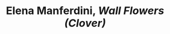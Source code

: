 ---
title: Elena Manferdini, *Wall Flowers (Clover)*
layout: entry
presentation: side-by-side
object:
  - id: tl-45469
order: 435
menu: false
---
